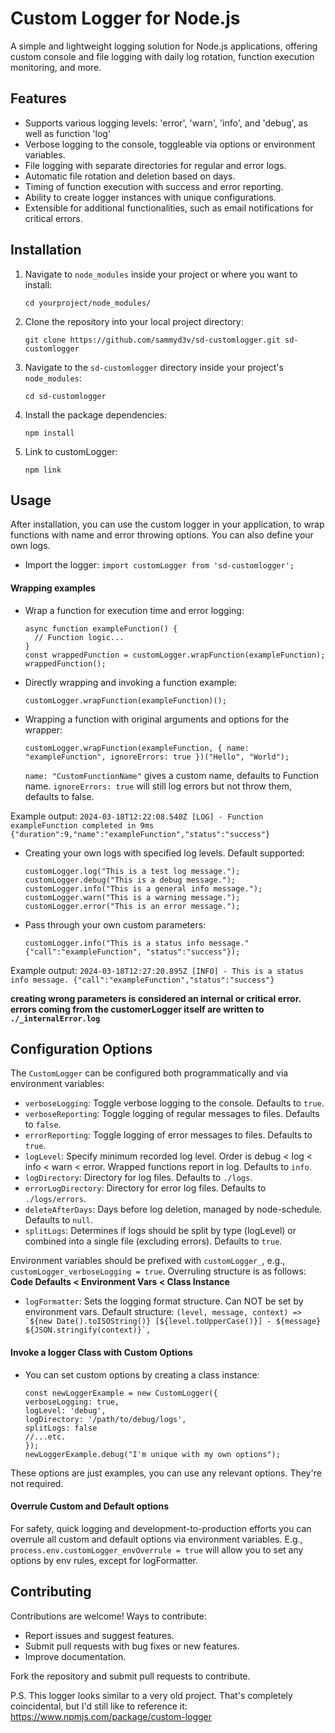 # Custom Logger for Node.js

A simple and lightweight logging solution for Node.js applications, offering custom console and file logging with daily log rotation, function execution monitoring, and more.


## Features

- Supports various logging levels: 'error', 'warn', 'info', and 'debug', as well as function 'log'
- Verbose logging to the console, toggleable via options or environment variables.
- File logging with separate directories for regular and error logs.
- Automatic file rotation and deletion based on days.
- Timing of function execution with success and error reporting.
- Ability to create logger instances with unique configurations.
- Extensible for additional functionalities, such as email notifications for critical errors.


## Installation

1. Navigate to `node_modules` inside your project or where you want to install:

    `cd yourproject/node_modules/`

3. Clone the repository into your local project directory:

    `git clone https://github.com/sammyd3v/sd-customlogger.git sd-customlogger`

4. Navigate to the `sd-customlogger` directory inside your project's `node_modules`:

    `cd sd-customlogger`

5. Install the package dependencies:

    `npm install`  

6. Link to customLogger:

    `npm link`


## Usage

After installation, you can use the custom logger in your application, to wrap functions with name and error throwing options. You can also define your own logs.

- Import the logger:
   `import customLogger from 'sd-customlogger';`


#### Wrapping examples

- Wrap a function for execution time and error logging:

    ```
    async function exampleFunction() {
      // Function logic...
    }
    const wrappedFunction = customLogger.wrapFunction(exampleFunction);
    wrappedFunction();
    ```

- Directly wrapping and invoking a function example:

    ```
    customLogger.wrapFunction(exampleFunction)();
    ```

- Wrapping a function with original arguments and options for the wrapper:

    ```
    customLogger.wrapFunction(exampleFunction, { name: "exampleFunction", ignoreErrors: true })("Hello", "World");
    ```
    
    `name: "CustomFunctionName"` gives a custom name, defaults to Function name.
    `ignoreErrors: true` will still log errors but not throw them, defaults to false.

Example output: `2024-03-18T12:22:08.540Z [LOG] - Function exampleFunction completed in 9ms {"duration":9,"name":"exampleFunction","status":"success"}`

- Creating your own logs with specified log levels. Default supported:

    ```
    customLogger.log("This is a test log message.");
    customLogger.debug("This is a debug message.");
    customLogger.info("This is a general info message.");
    customLogger.warn("This is a warning message.");
    customLogger.error("This is an error message.");
    ```

- Pass through your own custom parameters:

    ```
    customLogger.info("This is a status info message." {"call":"exampleFunction", "status":"success"});
    ```

Example output: `2024-03-18T12:27:20.895Z [INFO] - This is a status info message. {"call":"exampleFunction","status":"success"}`

**creating wrong parameters is considered an internal or critical error. errors coming from the customerLogger itself are written to `./_internalError.log`**


## Configuration Options
The `CustomLogger` can be configured both programmatically and via environment variables:

- `verboseLogging`: Toggle verbose logging to the console. Defaults to `true`.
- `verboseReporting`: Toggle logging of regular messages to files. Defaults to `false`.
- `errorReporting`: Toggle logging of error messages to files. Defaults to `true`.
- `logLevel`: Specify minimum recorded log level. Order is debug < log < info < warn < error. Wrapped functions report in log. Defaults to `info`. 
- `logDirectory`: Directory for log files. Defaults to `./logs`.
- `errorLogDirectory`: Directory for error log files. Defaults to `./logs/errors`.
- `deleteAfterDays`: Days before log deletion, managed by node-schedule. Defaults to `null`.
- `splitLogs`: Determines if logs should be split by type (logLevel) or combined into a single file (excluding errors). Defaults to `true`.

Environment variables should be prefixed with `customLogger_`, e.g., `customLogger_verboseLogging = true`.
Overruling structure is as follows: **Code Defaults < Environment Vars < Class Instance**  

- `logFormatter`: Sets the logging format structure. Can NOT be set by environment vars. Default structure:
    ``(level, message, context) => `${new Date().toISOString()} [${level.toUpperCase()}] - ${message} ${JSON.stringify(context)}`,``


#### Invoke a logger Class with Custom Options

- You can set custom options by creating a class instance:

    ```
    const newLoggerExample = new CustomLogger({
    verboseLogging: true,
    logLevel: 'debug',
    logDirectory: '/path/to/debug/logs',
    splitLogs: false
    //...etc.
    });
    newLoggerExample.debug("I'm unique with my own options");
    ```
These options are just examples, you can use any relevant options. They're not required.


#### Overrule Custom and Default options

For safety, quick logging and development-to-production efforts you can overrule all custom and default options via environment variables. E.g., `process.env.customLogger_envOverrule = true` will allow you to set any options by env rules, except for logFormatter.


## Contributing

Contributions are welcome! Ways to contribute:

- Report issues and suggest features.
- Submit pull requests with bug fixes or new features.
- Improve documentation.

Fork the repository and submit pull requests to contribute.

P.S. This logger looks similar to a very old project. That's completely coincidental, but I'd still like to reference it: https://www.npmjs.com/package/custom-logger
